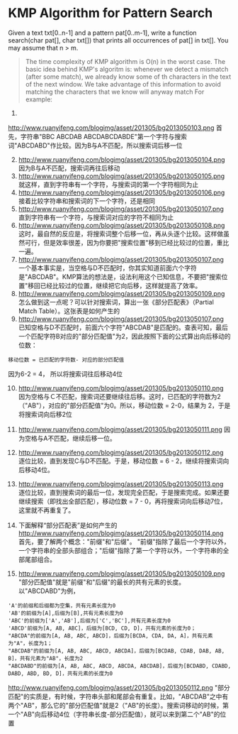 # KMP Algorithm for Pattern Search
Given a text txt[0..n-1] and a pattern pat[0..m-1], write a function search(char pat[], char txt[]) that prints all occurrences of pat[] in txt[]. You may assume that n > m.
> The time complexity of KMP algorithm is O(n) in the worst case.
The basic idea behind KMP's algoritm is: whenever we detect a mismatch (after some match), we already know some of th characters in the text of the next window. We take advantage of this information to avoid matching the characters that we know will anyway match
For example:
1. 
http://www.ruanyifeng.com/blogimg/asset/201305/bg2013050103.png
首先，字符串"BBC ABCDAB ABCDABCDABDE"第一个字符与搜索词"ABCDABD"作比较。因为B与A不匹配，所以搜索词后移一位

2. http://www.ruanyifeng.com/blogimg/asset/201305/bg2013050104.png
  因为B与A不匹配，搜索词再往后移动
3. http://www.ruanyifeng.com/blogimg/asset/201305/bg2013050105.png
  就这样，直到字符串有一个字符，与搜索词的第一个字符相同为止
4. http://www.ruanyifeng.com/blogimg/asset/201305/bg2013050106.png
  接着比较字符串和搜索词的下一个字符，还是相同
5. http://www.ruanyifeng.com/blogimg/asset/201305/bg2013050107.png
  直到字符串有一个字符，与搜索词对应的字符不相同为止
6. http://www.ruanyifeng.com/blogimg/asset/201305/bg2013050108.png
  这时，最自然的反应是，将搜索词整个后移一位，再从头逐个比较。这样做虽然可行，但是效率很差，因为你要把"搜索位置"移到已经比较过的位置，重比一遍。 
7. http://www.ruanyifeng.com/blogimg/asset/201305/bg2013050107.png
 一个基本事实是，当空格与D不匹配时，你其实知道前面六个字符是"ABCDAB"。KMP算法的想法是，设法利用这个已知信息，不要把"搜索位置"移回已经比较过的位置，继续把它向后移，这样就提高了效率。
8. http://www.ruanyifeng.com/blogimg/asset/201305/bg2013050109.png
 怎么做到这一点呢？可以针对搜索词，算出一张《部分匹配表》（Partial Match Table）。这张表是如何产生的
10. http://www.ruanyifeng.com/blogimg/asset/201305/bg2013050107.png
 已知空格与D不匹配时，前面六个字符"ABCDAB"是匹配的。查表可知，最后一个匹配字符B对应的"部分匹配值"为2，因此按照下面的公式算出向后移动的位数：
 ```
 移动位数 = 已匹配的字符数- 对应的部分匹配值
 ```
 因为6-2 = 4， 所以将搜索词往后移动4位
 
 10. http://www.ruanyifeng.com/blogimg/asset/201305/bg2013050110.png
  因为空格与Ｃ不匹配，搜索词还要继续往后移。这时，已匹配的字符数为2（"AB"），对应的"部分匹配值"为0。所以，移动位数 =   2-0，结果为 2，于是将搜索词向后移2位
 11. http://www.ruanyifeng.com/blogimg/asset/201305/bg2013050111.png
  因为空格与A不匹配，继续后移一位。
 12. http://www.ruanyifeng.com/blogimg/asset/201305/bg2013050112.png
  逐位比较，直到发现C与D不匹配。于是，移动位数 = 6 - 2，继续将搜索词向后移动4位。
 13. http://www.ruanyifeng.com/blogimg/asset/201305/bg2013050113.png
  逐位比较，直到搜索词的最后一位，发现完全匹配，于是搜索完成。如果还要继续搜索（即找出全部匹配），移动位数 = 7 - 0，再将搜索词向后移动7位，这里就不再重复了。
  
 14. 下面解释“部分匹配表”是如何产生的
  http://www.ruanyifeng.com/blogimg/asset/201305/bg2013050114.png
  首先，要了解两个概念："前缀"和"后缀"。 "前缀"指除了最后一个字符以外，一个字符串的全部头部组合；"后缀"指除了第一个字符以外，一个字符串的全部尾部组合。
  
 15. http://www.ruanyifeng.com/blogimg/asset/201305/bg2013050109.png
 "部分匹配值"就是"前缀"和"后缀"的最长的共有元素的长度。以"ABCDABD"为例，
 ```
 'A'的前缀和后缀都为空集，共有元素长度为0
 'AB'的前缀为[A],后缀为[B],共有元素长度为0
 'ABC'的前缀为['A','AB'],后缀为['C','BC'],共有元素长度为0
 'ABCD'前缀为[A, AB, ABC]，后缀为[BCD, CD, D]，共有元素的长度为0；
 "ABCDA"的前缀为[A, AB, ABC, ABCD]，后缀为[BCDA, CDA, DA, A]，共有元素为"A"，长度为1；
 "ABCDAB"的前缀为[A, AB, ABC, ABCD, ABCDA]，后缀为[BCDAB, CDAB, DAB, AB, B]，共有元素为"AB"，长度为2
 "ABCDABD"的前缀为[A, AB, ABC, ABCD, ABCDA, ABCDAB]，后缀为[BCDABD, CDABD, DABD, ABD, BD, D]，共有元素的长度为0
 ```
 http://www.ruanyifeng.com/blogimg/asset/201305/bg2013050112.png
 "部分匹配"的实质是，有时候，字符串头部和尾部会有重复。比如，"ABCDAB"之中有两个"AB"，那么它的"部分匹配值"就是2（"AB"的长度）。搜索词移动的时候，第一个"AB"向后移动4位（字符串长度-部分匹配值），就可以来到第二个"AB"的位置
